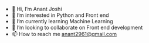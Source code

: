 - 👋 Hi, I’m Anant Joshi
- 👀 I’m interested in Python and Front end
- 🌱 I’m currently learning Machine Learning
- 💞️ I’m looking to collaborate on Front end development
- 📫 How to reach me anant2961@gmail.com

<!---
Anant2961/Anant2961 is a ✨ special ✨ repository because its `README.md` (this file) appears on your GitHub profile.
You can click the Preview link to take a look at your changes.
--->
